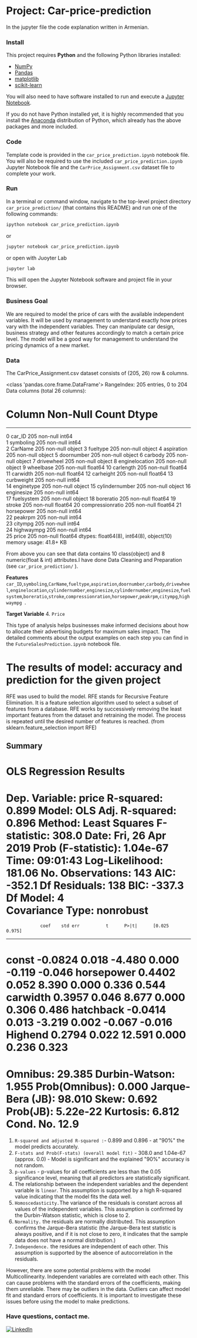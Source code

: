 
# Project:  Car-price-prediction
In the jupyter file  the code explanation  written in Armenian.
### Install

This project requires **Python** and the following Python libraries installed:

- [NumPy](http://www.numpy.org/)
- [Pandas](http://pandas.pydata.org/)
- [matplotlib](http://matplotlib.org/)
- [scikit-learn](http://scikit-learn.org/stable/)

You will also need to have software installed to run and execute a [Jupyter Notebook](http://jupyter.org/install.html).

If you do not have Python installed yet, it is highly recommended that you install the [Anaconda](https://www.anaconda.com/download/) distribution of Python, which already has the above packages and more included. 

### Code

Template code is provided in the `car_price_prediction.ipynb` notebook file. You will also be required to use the included `car_price_prediction.ipynb` Jupyter Notebook  file and the `CarPrice_Assignment.csv` dataset file to complete your work.

### Run

In a terminal or command window, navigate to the top-level project directory `car_price_prediction/` (that contains this README) and run one of the following commands:
```bash
ipython notebook car_price_prediction.ipynb
```  
or
```bash
jupyter notebook car_price_prediction.ipynb
```
or open with Juoyter Lab
```bash
jupyter lab
```

This will open the Jupyter Notebook software and project file in your browser.
### Business Goal
We are required to model the price of cars with the available independent variables.
It will be used by management to understand exactly how prices vary with the independent variables. They can manipulate car design, business strategy and other features accordingly to match a certain price level. 
The model will be a good way for management to understand the pricing dynamics of a new market.

### Data
The CarPrice_Assignment.csv dataset consists of (205, 26) row & columns.

<class 'pandas.core.frame.DataFrame'>
RangeIndex: 205 entries, 0 to 204
Data columns (total 26 columns):
 #   Column            Non-Null Count  Dtype  
---  ------            --------------  -----  
 0   car_ID            205 non-null    int64  
 1   symboling         205 non-null    int64  
 2   CarName           205 non-null    object 
 3   fueltype          205 non-null    object 
 4   aspiration        205 non-null    object 
 5   doornumber        205 non-null    object 
 6   carbody           205 non-null    object 
 7   drivewheel        205 non-null    object 
 8   enginelocation    205 non-null    object 
 9   wheelbase         205 non-null    float64
 10  carlength         205 non-null    float64
 11  carwidth          205 non-null    float64
 12  carheight         205 non-null    float64
 13  curbweight        205 non-null    int64  
 14  enginetype        205 non-null    object 
 15  cylindernumber    205 non-null    object 
 16  enginesize        205 non-null    int64  
 17  fuelsystem        205 non-null    object 
 18  boreratio         205 non-null    float64
 19  stroke            205 non-null    float64
 20  compressionratio  205 non-null    float64
 21  horsepower        205 non-null    int64  
 22  peakrpm           205 non-null    int64  
 23  citympg           205 non-null    int64  
 24  highwaympg        205 non-null    int64  
 25  price             205 non-null    float64
dtypes: float64(8), int64(8), object(10)
memory usage: 41.8+ KB

From above you can see that data contains 10 class(object) and 8 numeric(float & int) attributes.I have done Data Cleaning and Preparation (see `car_price_prediction/` ).

**Features**
  ` car_ID `,`symboling`,`CarName`,`fueltype`,`aspiration`,`doornumber`,`carbody`,`drivewheel`,`enginelocation`,`cylindernumber`,`enginesize`,`cylindernumber`,`enginesize`,`fuelsystem`,`boreratio`,`stroke`,`compressionration`,`horsepower`,`peakrpm`,`citympg`,`highwaympg `.
 

**Target Variable**
4. `Price`

This type of analysis helps businesses make informed decisions about how to allocate their advertising budgets for maximum sales impact.
The detailed comments about the output examples  on each step you can find in the `FutureSalesPrediction.ipynb` notebook file.

# The results of  model: accuracy and prediction for the given project

RFE was used to build the model. RFE stands for Recursive Feature Elimination. It is a feature selection algorithm used to select a subset of features from a database. RFE works by successively removing the least important features from the dataset and retraining the model. The process is repeated until the desired number of features is reached.
(from sklearn.feature_selection import RFE)
## Summary
   OLS Regression Results                            
==============================================================================
Dep. Variable:                  price   R-squared:                       0.899
Model:                            OLS   Adj. R-squared:                  0.896
Method:                 Least Squares   F-statistic:                     308.0
Date:                Fri, 26 Apr 2019   Prob (F-statistic):           1.04e-67
Time:                        09:01:43   Log-Likelihood:                 181.06
No. Observations:                 143   AIC:                            -352.1
Df Residuals:                     138   BIC:                            -337.3
Df Model:                           4                                         
Covariance Type:            nonrobust                                         
==============================================================================
                 coef    std err          t      P>|t|      [0.025      0.975]
------------------------------------------------------------------------------
const         -0.0824      0.018     -4.480      0.000      -0.119      -0.046
horsepower     0.4402      0.052      8.390      0.000       0.336       0.544
carwidth       0.3957      0.046      8.677      0.000       0.306       0.486
hatchback     -0.0414      0.013     -3.219      0.002      -0.067      -0.016
Highend        0.2794      0.022     12.591      0.000       0.236       0.323
==============================================================================
Omnibus:                       29.385   Durbin-Watson:                   1.955
Prob(Omnibus):                  0.000   Jarque-Bera (JB):               98.010
Skew:                           0.692   Prob(JB):                     5.22e-22
Kurtosis:                       6.812   Cond. No.                         12.9
==============================================================================

1.  `R-squared and adjusted R-squared :`- 0.899 and 0.896 - at "90%" the model predicts accurately.
2. `F-stats and Prob(F-stats) (overall model fit)` - 308.0 and 1.04e-67 (approx. 0.0) - Model is significant and the explained "90%" accuracy is not random.
3. `p-values` - p-values for all coefficients are less than the 0.05 significance level, meaning that all predictors are statistically significant.
4. The relationship between the independent variables and the dependent variable is `linear`. This assumption is supported by a high R-squared value indicating that the model fits the data well. 
5. `Homoscedasticity.`The variance of the residuals is constant across all values of the independent variables. This assumption is confirmed by the Durbin-Watson statistic, which is close to 2.
6. `Normality.` the residuals are normally distributed. This assumption confirms the Jarque-Bera statistic (the Jarque-Bera test statistic is always positive, and if it is not close to zero, it indicates that the sample data does not have a normal distribution.)
7. `Independence.` the residues are independent of each other. This assumption is supported by the absence of autocorrelation in the residuals.

However, there are some potential problems with the model
Multicollinearity. Independent variables are correlated with each other. This can cause problems with the standard errors of the coefficients, making them unreliable. There may be outliers in the data. Outliers can affect model fit and standard errors of coefficients. It is important to investigate these issues before using the model to make predictions.


### Have questions, contact me.
[![LinkedIn](https://img.shields.io/static/v1.svg?label=connect&message=@monica-avagyan&color=success&logo=linkedin&style=flat&logoColor=white&colorA=blue)](https://www.linkedin.com/in/monica-avagyan/)
